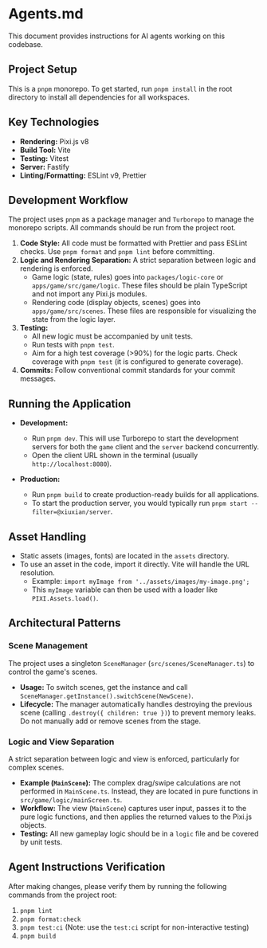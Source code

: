 # Agents.md

This document provides instructions for AI agents working on this codebase.

## Project Setup

This is a `pnpm` monorepo. To get started, run `pnpm install` in the root directory to install all dependencies for all workspaces.

## Key Technologies

- **Rendering:** Pixi.js v8
- **Build Tool:** Vite
- **Testing:** Vitest
- **Server:** Fastify
- **Linting/Formatting:** ESLint v9, Prettier

## Development Workflow

The project uses `pnpm` as a package manager and `Turborepo` to manage the monorepo scripts. All commands should be run from the project root.

1.  **Code Style:** All code must be formatted with Prettier and pass ESLint checks. Use `pnpm format` and `pnpm lint` before committing.
2.  **Logic and Rendering Separation:** A strict separation between logic and rendering is enforced.
    - Game logic (state, rules) goes into `packages/logic-core` or `apps/game/src/game/logic`. These files should be plain TypeScript and not import any Pixi.js modules.
    - Rendering code (display objects, scenes) goes into `apps/game/src/scenes`. These files are responsible for visualizing the state from the logic layer.
3.  **Testing:**
    - All new logic must be accompanied by unit tests.
    - Run tests with `pnpm test`.
    - Aim for a high test coverage (>90%) for the logic parts. Check coverage with `pnpm test` (it is configured to generate coverage).
4.  **Commits:** Follow conventional commit standards for your commit messages.

## Running the Application

- **Development:**
  - Run `pnpm dev`. This will use Turborepo to start the development servers for both the `game` client and the `server` backend concurrently.
  - Open the client URL shown in the terminal (usually `http://localhost:8080`).

- **Production:**
  - Run `pnpm build` to create production-ready builds for all applications.
  - To start the production server, you would typically run `pnpm start --filter=@xiuxian/server`.

## Asset Handling

- Static assets (images, fonts) are located in the `assets` directory.
- To use an asset in the code, import it directly. Vite will handle the URL resolution.
  - Example: `import myImage from '../assets/images/my-image.png';`
  - This `myImage` variable can then be used with a loader like `PIXI.Assets.load()`.

## Architectural Patterns

### Scene Management

The project uses a singleton `SceneManager` (`src/scenes/SceneManager.ts`) to control the game's scenes.

- **Usage:** To switch scenes, get the instance and call `SceneManager.getInstance().switchScene(NewScene)`.
- **Lifecycle:** The manager automatically handles destroying the previous scene (calling `.destroy({ children: true })`) to prevent memory leaks. Do not manually add or remove scenes from the stage.

### Logic and View Separation

A strict separation between logic and view is enforced, particularly for complex scenes.

- **Example (`MainScene`):** The complex drag/swipe calculations are not performed in `MainScene.ts`. Instead, they are located in pure functions in `src/game/logic/mainScreen.ts`.
- **Workflow:** The view (`MainScene`) captures user input, passes it to the pure logic functions, and then applies the returned values to the Pixi.js objects.
- **Testing:** All new gameplay logic should be in a `logic` file and be covered by unit tests.

## Agent Instructions Verification

After making changes, please verify them by running the following commands from the project root:

1.  `pnpm lint`
2.  `pnpm format:check`
3.  `pnpm test:ci` (Note: use the `test:ci` script for non-interactive testing)
4.  `pnpm build`

